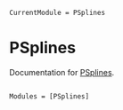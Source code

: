```@meta
CurrentModule = PSplines
```

# PSplines

Documentation for [PSplines](https://github.com/victorjesusamoresmedianero/PSplines.jl).

```@index
```

```@autodocs
Modules = [PSplines]
```
